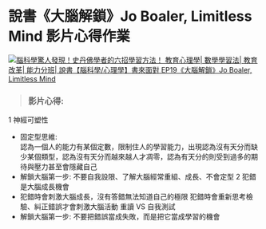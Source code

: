 # 說書《大腦解鎖》Jo Boaler, Limitless Mind 影片心得作業

[![腦科學驚人發現！史丹佛學者的六招學習方法！ 教育心理學| 數學學習法| 教育改革| 能力分班| 說書【腦科學/心理學】書來面對 EP19《大腦解鎖》Jo Boaler, Limitless Mind](https://res.cloudinary.com/marcomontalbano/image/upload/v1668925139/video_to_markdown/images/youtube--DgbSc6Ys710-c05b58ac6eb4c4700831b2b3070cd403.jpg)](https://www.youtube.com/watch?v=DgbSc6Ys710 "腦科學驚人發現！史丹佛學者的六招學習方法！ 教育心理學| 數學學習法| 教育改革| 能力分班| 說書【腦科學/心理學】書來面對 EP19《大腦解鎖》Jo Boaler, Limitless Mind")

>### 影片心得: 
1 神經可塑性
  - 固定型思維:   
  認為一個人的能力有某個定數，限制住人的學習能力，出現認為沒有天分而缺少某個類型，認為沒有天分而越來越人才凋零，認為有天分的則受到過多的期待與壓力甚至會隱藏自己
  - 解鎖大腦第一步:
  不要自我設限、了解大腦經常重組、成長、不會定型
2 犯錯是大腦成長機會
  - 犯錯時會刺激大腦成長，沒有答錯無法知道自己的極限
  犯錯時會重新思考檢驗、糾正錯誤才會刺激大腦活動
  重讀 VS 自我測試
   - 解鎖大腦第一步:
  不要把錯誤當成失敗，而是把它當成學習的機會




